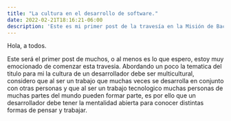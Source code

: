 ```yaml
---
title: "La cultura en el desarrollo de software."
date: 2022-02-21T18:16:21-06:00
description: 'Este es mi primer post de la travesía en la Misión de Backend con Node JS de Launch X.'
---
```


Hola, a todos.

Este será el primer post de muchos, o al menos es lo que espero, estoy muy emocionado de comenzar esta travesia.
Abordando un poco la tematica del titulo para mi la cultura de un desarrollador debe ser multicultural, considero que al ser un trabajo que muchas veces se desarrolla en conjunto con otras personas y que al ser un trabajo tecnologico muchas personas de muchas partes del mundo pueden formar parte, es por ello que un desarrollador debe tener la mentalidad abierta para conocer distintas formas de pensar y trabajar.
